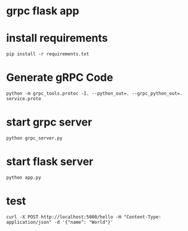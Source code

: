 # grpc flask app

# install requirements
```
pip install -r requirements.txt
```

# Generate gRPC Code
```
python -m grpc_tools.protoc -I. --python_out=. --grpc_python_out=. service.proto
```

# start grpc server 
```
python grpc_server.py
```

# start flask server

```
python app.py
```

# test

```
curl -X POST http://localhost:5000/hello -H "Content-Type: application/json" -d '{"name": "World"}'
```